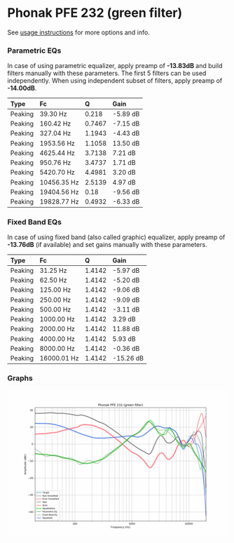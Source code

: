 # Phonak PFE 232 (green filter)
See [usage instructions](https://github.com/jaakkopasanen/AutoEq#usage) for more options and info.

### Parametric EQs
In case of using parametric equalizer, apply preamp of **-13.83dB** and build filters manually
with these parameters. The first 5 filters can be used independently.
When using independent subset of filters, apply preamp of **-14.00dB**.

| Type    | Fc          |      Q | Gain     |
|:--------|:------------|:-------|:---------|
| Peaking | 39.30 Hz    | 0.218  | -5.89 dB |
| Peaking | 160.42 Hz   | 0.7467 | -7.15 dB |
| Peaking | 327.04 Hz   | 1.1943 | -4.43 dB |
| Peaking | 1953.56 Hz  | 1.1058 | 13.50 dB |
| Peaking | 4625.44 Hz  | 3.7138 | 7.21 dB  |
| Peaking | 950.76 Hz   | 3.4737 | 1.71 dB  |
| Peaking | 5420.70 Hz  | 4.4981 | 3.20 dB  |
| Peaking | 10456.35 Hz | 2.5139 | 4.97 dB  |
| Peaking | 19404.56 Hz | 0.18   | -9.56 dB |
| Peaking | 19828.77 Hz | 0.4932 | -6.33 dB |

### Fixed Band EQs
In case of using fixed band (also called graphic) equalizer, apply preamp of **-13.76dB**
(if available) and set gains manually with these parameters.

| Type    | Fc          |      Q | Gain      |
|:--------|:------------|:-------|:----------|
| Peaking | 31.25 Hz    | 1.4142 | -5.97 dB  |
| Peaking | 62.50 Hz    | 1.4142 | -5.20 dB  |
| Peaking | 125.00 Hz   | 1.4142 | -9.06 dB  |
| Peaking | 250.00 Hz   | 1.4142 | -9.09 dB  |
| Peaking | 500.00 Hz   | 1.4142 | -3.11 dB  |
| Peaking | 1000.00 Hz  | 1.4142 | 3.29 dB   |
| Peaking | 2000.00 Hz  | 1.4142 | 11.88 dB  |
| Peaking | 4000.00 Hz  | 1.4142 | 5.93 dB   |
| Peaking | 8000.00 Hz  | 1.4142 | -0.36 dB  |
| Peaking | 16000.01 Hz | 1.4142 | -15.26 dB |

### Graphs
![](./Phonak%20PFE%20232%20(green%20filter).png)